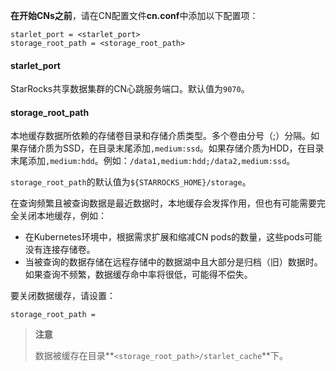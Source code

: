 
**在开始CNs之前**，请在CN配置文件**cn.conf**中添加以下配置项：

```Properties
starlet_port = <starlet_port>
storage_root_path = <storage_root_path>
```

#### starlet_port

StarRocks共享数据集群的CN心跳服务端口。默认值为`9070`。

#### storage_root_path

本地缓存数据所依赖的存储卷目录和存储介质类型。多个卷由分号（;）分隔。如果存储介质为SSD，在目录末尾添加`,medium:ssd`。如果存储介质为HDD，在目录末尾添加`,medium:hdd`。例如：`/data1,medium:hdd;/data2,medium:ssd`。

`storage_root_path`的默认值为`${STARROCKS_HOME}/storage`。

在查询频繁且被查询数据是最近数据时，本地缓存会发挥作用，但也有可能需要完全关闭本地缓存，例如：

- 在Kubernetes环境中，根据需求扩展和缩减CN pods的数量，这些pods可能没有连接存储卷。
- 当被查询的数据存储在远程存储中的数据湖中且大部分是归档（旧）数据时。如果查询不频繁，数据缓存命中率将很低，可能得不偿失。

要关闭数据缓存，请设置：

```Properties
storage_root_path =
```

> **注意**
>
> 数据被缓存在目录**`<storage_root_path>/starlet_cache`**下。